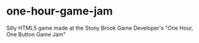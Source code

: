 one-hour-game-jam
=================

Silly HTML5 game made at the Stony Brook Game Developer's "One Hour, One Button Game Jam"
